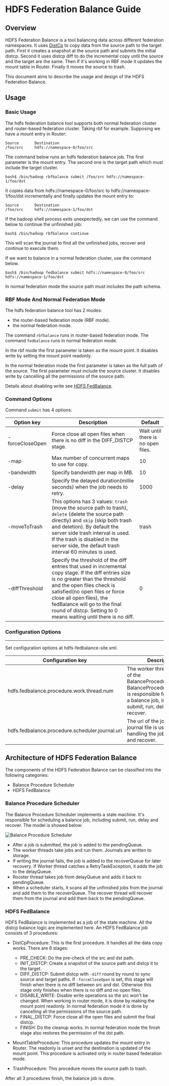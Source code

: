 <!---
  Licensed under the Apache License, Version 2.0 (the "License");
  you may not use this file except in compliance with the License.
  You may obtain a copy of the License at

    http://www.apache.org/licenses/LICENSE-2.0

  Unless required by applicable law or agreed to in writing, software
  distributed under the License is distributed on an "AS IS" BASIS,
  WITHOUT WARRANTIES OR CONDITIONS OF ANY KIND, either express or implied.
  See the License for the specific language governing permissions and
  limitations under the License. See accompanying LICENSE file.
-->

HDFS Federation Balance Guide
=====================

<!-- MACRO{toc|fromDepth=0|toDepth=3} -->

Overview
--------

  HDFS Federation Balance is a tool balancing data across different federation
  namespaces. It uses [DistCp](../hadoop-distcp/DistCp.html) to copy data from
  the source path to the target path. First it creates a snapshot at the source
  path and submits the initial distcp. Second it uses distcp diff to do the
  incremental copy until the source and the target are the same. Then If it's
  working in RBF mode it updates the mount table in Router. Finally it moves the
  source to trash.

  This document aims to describe the usage and design of the HDFS Federation
  Balance.

Usage
-----

### Basic Usage

  The hdfs federation balance tool supports both normal federation cluster and
  router-based federation cluster. Taking rbf for example. Supposing we have a
  mount entry in Router:

    Source       Destination
    /foo/src     hdfs://namespace-0/foo/src

  The command below runs an hdfs federation balance job. The first parameter is
  the mount entry. The second one is the target path which must include the
  target cluster.

    bash$ /bin/hadoop rbfbalance submit /foo/src hdfs://namespace-1/foo/dst

  It copies data from hdfs://namespace-0/foo/src to hdfs://namespace-1/foo/dst
  incrementally and finally updates the mount entry to:

    Source       Destination
    /foo/src     hdfs://namespace-1/foo/dst

  If the hadoop shell process exits unexpectedly, we can use the command below
  to continue the unfinished job:

    bash$ /bin/hadoop rbfbalance continue

  This will scan the journal to find all the unfinished jobs, recover and
  continue to execute them.

  If we want to balance in a normal federation cluster, use the command below.

    bash$ /bin/hadoop fedbalance submit hdfs://namespace-0/foo/src hdfs://namespace-1/foo/dst

  In normal federation mode the source path must includes the path schema.

### RBF Mode And Normal Federation Mode

  The hdfs federation balance tool has 2 modes:

  * the router-based federation mode (RBF mode).
  * the normal federation mode.

  The command `rbfbalance` runs in router-based federation mode. The command
  `fedbalance` runs in normal federation mode.

  In the rbf mode the first parameter is taken as the mount point. It disables
  write by setting the mount point readonly.

  In the normal federation mode the first parameter is taken as the full path of
  the source. The first parameter must include the source cluster. It disables
  write by cancelling all the permissions of the source path.

  Details about disabling write see [HDFS FedBalance](#HDFS_FedBalance).

### Command Options

Command `submit` has 4 options:

| Option key                     | Description                          | Default |
| ------------------------------ | ------------------------------------ | ------- |
| -forceCloseOpen | Force close all open files when there is no diff in the DIFF_DISTCP stage. | Wait until there is no open files. |
| -map | Max number of concurrent maps to use for copy. | 10 |
| -bandwidth | Specify bandwidth per map in MB. | 10 |
| -delay | Specify the delayed duration(millie seconds) when the job needs to retry. | 1000 |
| -moveToTrash | This options has 3 values: `trash` (move the source path to trash), `delete` (delete the source path directly) and `skip` (skip both trash and deletion). By default the server side trash interval is used. If the trash is disabled in the server side, the default trash interval 60 minutes is used. | trash |
| -diffThreshold | Specify the threshold of the diff entries that used in incremental copy stage. If the diff entries size is no greater than the threshold and the open files check is satisfied(no open files or force close all open files), the fedBalance will go to the final round of distcp. Setting to 0 means waiting until there is no diff.| 0 |

### Configuration Options
--------------------

Set configuration options at hdfs-fedbalance-site.xml.

| Configuration key              | Description                          | Default |
| ------------------------------ | ------------------------------------ | ------- |
| hdfs.fedbalance.procedure.work.thread.num | The worker threads number of the BalanceProcedureScheduler. BalanceProcedureScheduler is responsible for scheduling a balance job, including submit, run, delay and recover. | 10 |
| hdfs.fedbalance.procedure.scheduler.journal.uri | The uri of the journal, the journal file is used for handling the job persistence and recover. | hdfs://localhost:8020/tmp/procedure |

Architecture of HDFS Federation Balance
----------------------

  The components of the HDFS Federation Balance can be classified into the
  following categories:

  * Balance Procedure Scheduler
  * HDFS FedBalance

### Balance Procedure Scheduler

  The Balance Procedure Scheduler implements a state machine. It's responsible
  for scheduling a balance job, including submit, run, delay and recover.
  The model is showed below:

  ![Balance Procedure Scheduler](images/BalanceProcedureScheduler.png)

  * After a job is submitted, the job is added to the pendingQueue.
  * The worker threads take jobs and run them. Journals are written to storage.
  * If writing the journal fails, the job is added to the recoverQueue for later
    recovery. If Worker thread catches a RetryTaskException, it adds the job to
    the delayQueue.
  * Rooster thread takes job from delayQueue and adds it back to pendingQueue.
  * When a scheduler starts, it scans all the unfinished jobs from the journal
    and add them to the recoverQueue. The recover thread will recover them from
    the journal and add them back to the pendingQueue.

### HDFS FedBalance

  HDFS FedBalance is implemented as a job of the state machine. All the distcp
  balance logic are implemented here. An HDFS FedBalance job consists of 3
  procedures:

  * DistCpProcedure: This is the first procedure. It handles all the data copy
    works. There are 6 stages:
    * PRE_CHECK: Do the pre-check of the src and dst path.
    * INIT_DISTCP: Create a snapshot of the source path and distcp it to the
      target.
    * DIFF_DISTCP: Submit distcp with `-diff` round by round to sync source and
      target paths. If `-forceCloseOpen` is set, this stage will finish when
      there is no diff between src and dst. Otherwise this stage only finishes
      when there is no diff and no open files.
    * DISABLE_WRITE: Disable write operations so the src won't be changed. When
      working in router mode, it is done by making the mount point readonly.
      In normal federation mode it is done by cancelling all the permissions of
      the source path.
    * FINAL_DISTCP: Force close all the open files and submit the final distcp.
    * FINISH: Do the cleanup works. In normal federation mode the finish stage
      also restores the permission of the dst path.

  * MountTableProcedure: This procedure updates the mount entry in Router. The
    readonly is unset and the destination is updated of the mount point. This
    procedure is activated only in router based federation mode.

  * TrashProcedure: This procedure moves the source path to trash.

  After all 3 procedures finish, the balance job is done.